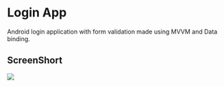 # Login App

Android login application with form validation made using MVVM and Data binding.  

## ScreenShort
![](https://user-images.githubusercontent.com/105474421/200182230-925d3a70-ad27-4573-8b54-4d4ffe9fa972.png)
